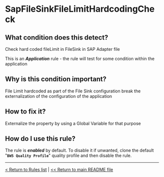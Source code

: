 # SapFileSinkFileLimitHardcodingCheck

## What condition does this detect?

Check hard coded fileLimit in FileSink in SAP Adapter file

This is an ***Application*** rule - the rule will test for some condition within the application

## Why is this condition important?

File Limit hardcoded as part of the File Sink configuration break the externalization of the configuration of the application

## How to fix it?

Externalize the property by using a Global Variable for that purpose

## How do I use this rule?

The rule is **_enabled_** by default. To disable it if unwanted, clone the default "**`BW5 Quality Profile`**" quality profile and then disable the rule.

---
[< Return to Rules list](./RULES.md) |  [<< Return to main README file](../../../README.md)
